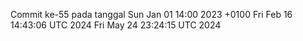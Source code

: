 Commit ke-55 pada tanggal Sun Jan 01 14:00 2023 +0100
Fri Feb 16 14:43:06 UTC 2024
Fri May 24 23:24:15 UTC 2024
